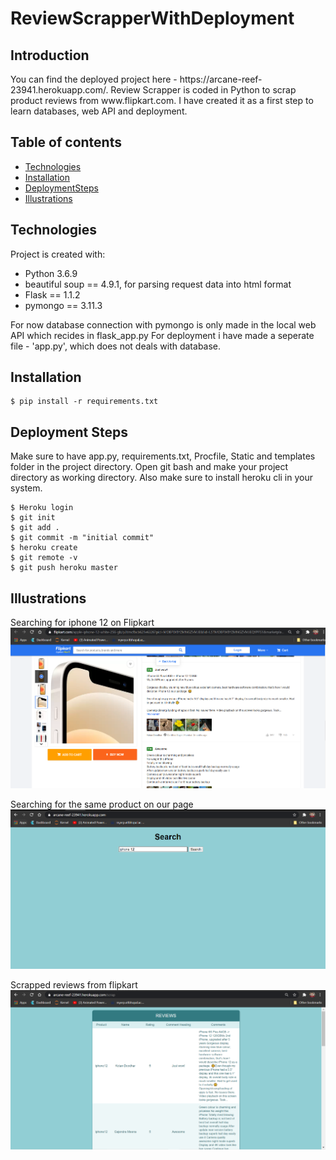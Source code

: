 # ReviewScrapperWithDeployment

## Introduction
<p>You can find the deployed project here - https://arcane-reef-23941.herokuapp.com/. 
 Review Scrapper is coded in Python to scrap product reviews from www.flipkart.com.
I have created it as a first step to learn databases, web API and deployment.</p>

## Table of contents
* [Technologies](#technologies)
* [Installation](#installation)
* [DeploymentSteps](#deployment-steps)
* [Illustrations](#illustrations)

## Technologies
Project is created with:
* Python 3.6.9
* beautiful soup == 4.9.1, for parsing request data into html format
* Flask == 1.1.2
* pymongo == 3.11.3

For now database connection with pymongo is only made in the local web API which recides in flask_app.py
For deployment i have made a seperate file - 'app.py', which does not deals with database.

## Installation
```
$ pip install -r requirements.txt
```
## Deployment Steps

Make sure to have app.py, requirements.txt, Procfile, Static and templates folder in the project directory. Open git bash and make your project directory as working directory. Also make sure to install heroku cli in your system.

```
$ Heroku login
$ git init
$ git add .
$ git commit -m "initial commit"
$ heroku create
$ git remote -v
$ git push heroku master
```
## Illustrations
Searching for iphone 12 on Flipkart
![img1](./images/flipkartImage.PNG)

Searching for the same product on our page
![img2](./images/projectImage1.PNG)

Scrapped reviews from flipkart
![img3](./images/projectImage2.PNG)

